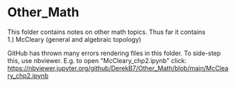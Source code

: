 # Other_Math
This folder contains notes on other math topics.  Thus far it contains  
1.) McCleary (general and algebraic topology)

GitHub has thrown many errors rendering files in this folder.  To side-step this, use nbviewer.  E.g. to open  "McCleary_chp2.ipynb" click:    https://nbviewer.jupyter.org/github/DerekB7/Other_Math/blob/main/McCleary_chp2.ipynb
